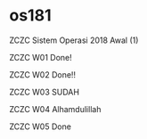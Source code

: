 # os181
ZCZC Sistem Operasi 2018 Awal (1)

ZCZC W01 Done!

ZCZC W02 Done!!

ZCZC W03 SUDAH

ZCZC W04 Alhamdulillah

ZCZC W05 Done
